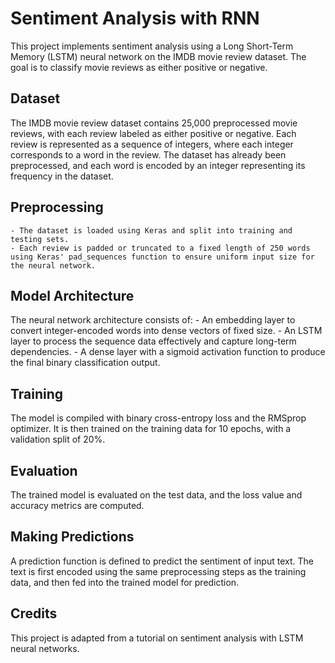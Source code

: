 # Sentiment Analysis with RNN
This project implements sentiment analysis using a Long Short-Term Memory (LSTM) neural network on the IMDB movie review dataset. The goal is to classify movie reviews as either positive or negative.

## Dataset
The IMDB movie review dataset contains 25,000 preprocessed movie reviews, with each review labeled as either positive or negative. Each review is represented as a sequence of integers, where each integer corresponds to a word in the review. The dataset has already been preprocessed, and each word is encoded by an integer representing its frequency in the dataset.

## Preprocessing
    - The dataset is loaded using Keras and split into training and testing sets.
    - Each review is padded or truncated to a fixed length of 250 words using Keras' pad_sequences function to ensure uniform input size for the neural network.

## Model Architecture
The neural network architecture consists of:
    - An embedding layer to convert integer-encoded words into dense vectors of fixed size.
    - An LSTM layer to process the sequence data effectively and capture long-term dependencies.
    - A dense layer with a sigmoid activation function to produce the final binary classification output.

## Training
The model is compiled with binary cross-entropy loss and the RMSprop optimizer. It is then trained on the training data for 10 epochs, with a validation split of 20%.

## Evaluation
The trained model is evaluated on the test data, and the loss value and accuracy metrics are computed.

## Making Predictions
A prediction function is defined to predict the sentiment of input text. The text is first encoded using the same preprocessing steps as the training data, and then fed into the trained model for prediction.

## Credits
This project is adapted from a tutorial on sentiment analysis with LSTM neural networks.